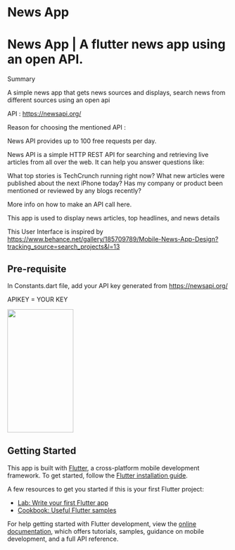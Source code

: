 # News App

# News App | A flutter news app using an open API.

Summary

A simple news app that gets news sources and displays, search news from different sources using an open api

API : https://newsapi.org/

Reason for choosing the mentioned API :

News API provides up to 100 free  requests per day.

News API is a simple HTTP REST API for searching and retrieving live articles from all over the web. It can help you answer questions like:

What top stories is TechCrunch running right now?
What new articles were published about the next iPhone today?
Has my company or product been mentioned or reviewed by any blogs recently?

More info on how to make an API call here.

This app is used to display news articles, top headlines, and news details

This User Interface is inspired by https://www.behance.net/gallery/185709789/Mobile-News-App-Design?tracking_source=search_projects&l=13


## Pre-requisite

In Constants.dart file, add your API key generated from https://newsapi.org/

APIKEY = YOUR KEY


<img src="https://github.com/Nicopee/News-App/assets/39907027/2c22d3a2-c421-4f78-9998-0bf7a1cafa43" width="150" height="280">





## Getting Started

This app is built with [Flutter](https://flutter.dev/), a cross-platform mobile development framework. To get started, follow the [Flutter installation guide](https://flutter.dev/docs/get-started/install).

A few resources to get you started if this is your first Flutter project:

- [Lab: Write your first Flutter app](https://docs.flutter.dev/get-started/codelab)
- [Cookbook: Useful Flutter samples](https://docs.flutter.dev/cookbook)

For help getting started with Flutter development, view the
[online documentation](https://docs.flutter.dev/), which offers tutorials,
samples, guidance on mobile development, and a full API reference.

